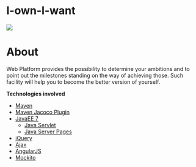 # I-own-I-want
![](https://coveralls.io/repos/github/RedSulfur/I-own-I-want/badge.svg?branch=master)

# About
Web Platform provides the possibility to determine your ambitions and to point out the milestones 
standing on the way of achieving those. 
Such facility will help you to become the better version of yourself.

**Technologies involved**
* [Maven](https://maven.apache.org/)
* [Maven Jacoco Plugin](http://www.eclemma.org/jacoco/trunk/doc/maven.html)
* [JavaEE 7](https://docs.oracle.com/javaee/7/tutorial/)
    * [Java Servlet](http://www.tutorialspoint.com/servlets/)
    * [Java Server Pages](http://www.tutorialspoint.com/jsp/jsp_quick_guide.htm)
* [jQuery](https://jquery.com/)
* [Ajax](http://www.tutorialspoint.com/ajax/)
* [AngularJS](https://angularjs.org/)
* [Mockito](http://mockito.org/)